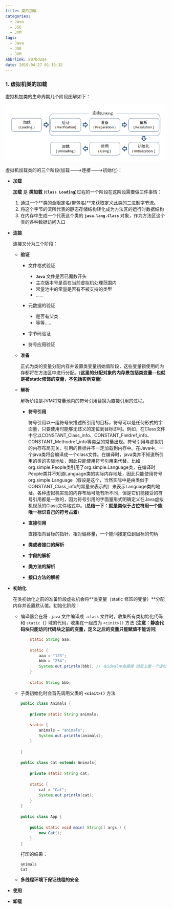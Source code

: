 ```yaml
---
title: 类的加载
categories:
  - Java
  - JSE
  - JVM
tags:
  - Java
  - JSE
  - JVM
abbrlink: 807bd2a4
date: 2019-04-27 01:15:32
---
```

### 1. 虚拟机类的加载

虚拟机加类的生命周期几个阶段图解如下：

![图解](https://raw.githubusercontent.com/mxsm/document/master/image/JSE/JVM%E8%99%9A%E6%8B%9F%E6%9C%BA%E7%9A%84%E7%B1%BB%E5%8A%A0%E8%BD%BD.png)

虚拟机加载类的的三个阶段(加载--->连接--->初始化)：

- **加载**

  **加载** 是 **类加载** (**`Class Loading`**)过程的一个阶段在这阶段需要做三件事情：

  1. 通过一个**类的全限定名(带包名)**来获取定义此类的二进制字节流。
  2. 将这个字节的流所代表的静态存储结构转化成为方法区的运行时数据结构
  3. 在内存中生成一个代表这个类的 **`java.lang.Class`** 对象，作为方法区这个类的各种数据访问入口

- **连接**

  连接又分为三个阶段：

  - **验证**

    - 文件格式验证
      - **`Java`** 文件是否已魔数开头
      - 主次版本号是否在当前虚拟机处理范围内
      - 常量池中的常量是否有不被支持的类型
      - ......

    - 元数据的验证
      - 是否有父类
      - 等等.....
    - 字节码验证
    - 符号应用验证

  - **准备**

    正式为类的变量分配内存并设置类变量初始值阶段，这些变量锁使用的内存都将在方法区中进行分配。(**这里的分配对象的内存景包括类变量--也就是被static修饰的变量，不包括实例变量**)

  - **解析**

    解析阶段是JVM将常量池内的符号引用替换为直接引用的过程。

    - **符号引用**

      符号引用以一组符号来描述所引用的目标，符号可以是任何形式的字面量，只要使用时能够无歧义的定位到目标即可。例如，在Class文件中它以CONSTANT_Class_info、CONSTANT_Fieldref_info、CONSTANT_Methodref_info等类型的常量出现。符号引用与虚拟机的内存布局无关，引用的目标并不一定加载到内存中。在Java中，一个java类将会编译成一个class文件。在编译时，java类并不知道所引用的类的实际地址，因此只能使用符号引用来代替。比如org.simple.People类引用了org.simple.Language类，在编译时People类并不知道Language类的实际内存地址，因此只能使用符号org.simple.Language（假设是这个，当然实际中是由类似于CONSTANT_Class_info的常量来表示的）来表示Language类的地址。各种虚拟机实现的内存布局可能有所不同，但是它们能接受的符号引用都是一致的，因为符号引用的字面量形式明确定义在Java虚拟机规范的Class文件格式中。(**总结一下：就是类似于占位符用一个能唯一标识自己的符号占着**)

    - **直接引用**

      直接指向目标的指针，相对偏移量，一个能间接定位到目标的句柄

    - **类或者接口的解析**

    - **字段的解析**

    - **类方法的解析**

    - **接口方法的解析**

- **初始化**

  在类初始化之前的准备阶段虚拟机会将**类变量（static 修饰的变量）**分配内存并设置默认值。初始化阶段：

  - 编译器会在将 `.java` 文件编译成 `.class` 文件时，收集所有类初始化代码和 `static {}` 域的代码，收集在一起成为 `<cinit>()` 方法 (**注意：静态代码块只能访问代码块之前的变量，定义之后的变量只能赋值不能访问**)

    ```java
        static String aaa;
        
        static {
            aaa = "123";
            bbb = "234";
            System.out.println(bbb); // 在ideal中会报错 但是上面一个语句可以
        }
    
        static String bbb;
    ```

  - 子类初始化时会首先调用父类的  **`<cinit>()`**  方法

    ```java
    public class Animals {
    
        private static String animals;
    
        static {
            animals = "animals";
            System.out.println(animals);
        }
    
    }
    
    public class Cat extends Animals{
    
        private static String cat;
    
        static {
            cat = "Cat";
            System.out.println(cat);
        }
    }
    
    public class App {
    
        public static void main( String[] args ) {
            new Cat();
        }
    }
    ```

    打印的结果：

    ```
    animals
    Cat
    ```

  - **多线程环境下保证线程的安全**

- **使用**

- **卸载**